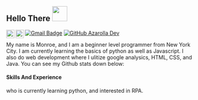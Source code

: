 <h2> Hello There <img src="https://user-images.githubusercontent.com/128243732/226128844-23856c6e-6f2f-43d5-8ab4-ff9ecc3bd83f.gif" width="40"></h2> 

<a href="https://discord.gg/v6JTwp3c">
  <img align="left" alt="Azarolla Dev's Discord" width="22px" src="https://raw.githubusercontent.com/peterthehan/peterthehan/master/assets/discord.svg" />
</a>
<a href="https://twitter.com/AzarollaDev">
  <img align="left" alt="Monroe Azarolla | Twitter" width="22px" src="https://raw.githubusercontent.com/peterthehan/peterthehan/master/assets/twitter.svg" />
</a>

[![Gmail Badge](https://img.shields.io/badge/-Gmail-c14438?style=flat&logo=Gmail&logoColor=white&link=mailto:monroeazarolla@gmail.com)](mailto:monroeazarolla@gmail.com)
[![GitHub Azarolla Dev](https://img.shields.io/github/followers/MonAzarolla?label=follow&style=social)](https://github.com/MonAzarolla)



My name is Monroe, and I am a beginner level programmer from New York City. I am currently learning the basics of python as well as Javascript. I also do web development where I ulitize google analysics, HTML, CSS, and Java. You can see my Github stats down below: 


#### Skills And Experience





who is currently learning python, and interested in RPA. 


